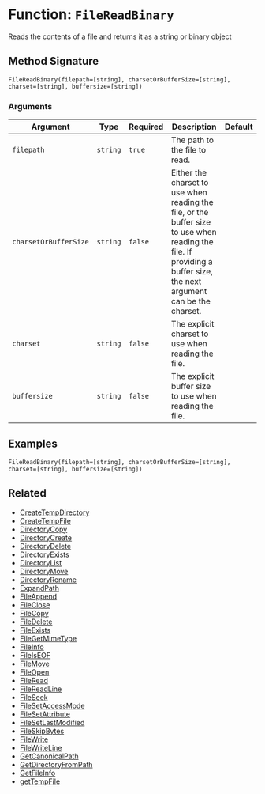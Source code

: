 [comment]: # (Note: This documentation is generated dynamically in the build process.  To modify the contents, change the javadoc on the _invoke method of the BIF class)

# Function: `FileReadBinary`

Reads the contents of a file and returns it as a string or binary object

## Method Signature
```
FileReadBinary(filepath=[string], charsetOrBufferSize=[string], charset=[string], buffersize=[string])
```
### Arguments

| Argument | Type | Required | Description | Default |
|----------|------|----------|-------------|---------|
| `filepath` | `string` | `true` | The path to the file to read. |  |
| `charsetOrBufferSize` | `string` | `false` | Either the charset to use when reading the file, or the buffer size to use when reading the file. If providing a buffer size, the next argument can be the charset. |  |
| `charset` | `string` | `false` | The explicit charset to use when reading the file. |  |
| `buffersize` | `string` | `false` | The explicit buffer size to use when reading the file. |  |

## Examples

```
FileReadBinary(filepath=[string], charsetOrBufferSize=[string], charset=[string], buffersize=[string])
```

## Related
  * [CreateTempDirectory](CreateTempDirectory.md)
  * [CreateTempFile](CreateTempFile.md)
  * [DirectoryCopy](DirectoryCopy.md)
  * [DirectoryCreate](DirectoryCreate.md)
  * [DirectoryDelete](DirectoryDelete.md)
  * [DirectoryExists](DirectoryExists.md)
  * [DirectoryList](DirectoryList.md)
  * [DirectoryMove](DirectoryMove.md)
  * [DirectoryRename](DirectoryRename.md)
  * [ExpandPath](ExpandPath.md)
  * [FileAppend](FileAppend.md)
  * [FileClose](FileClose.md)
  * [FileCopy](FileCopy.md)
  * [FileDelete](FileDelete.md)
  * [FileExists](FileExists.md)
  * [FileGetMimeType](FileGetMimeType.md)
  * [FileInfo](FileInfo.md)
  * [FileIsEOF](FileIsEOF.md)
  * [FileMove](FileMove.md)
  * [FileOpen](FileOpen.md)
  * [FileRead](FileRead.md)
  * [FileReadLine](FileReadLine.md)
  * [FileSeek](FileSeek.md)
  * [FileSetAccessMode](FileSetAccessMode.md)
  * [FileSetAttribute](FileSetAttribute.md)
  * [FileSetLastModified](FileSetLastModified.md)
  * [FileSkipBytes](FileSkipBytes.md)
  * [FileWrite](FileWrite.md)
  * [FileWriteLine](FileWriteLine.md)
  * [GetCanonicalPath](GetCanonicalPath.md)
  * [GetDirectoryFromPath](GetDirectoryFromPath.md)
  * [GetFileInfo](GetFileInfo.md)
  * [getTempFile](getTempFile.md)

